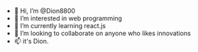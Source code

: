 - 👋 Hi, I’m @Dion8800
- 👀 I’m interested in web programming
- 🌱 I’m currently learning react.js
- 💞️ I’m looking to collaborate on anyone who likes innovations
- 📫 it's Dion.

<!---
Dion8800/Dion8800 is a ✨ special ✨ repository because its `README.md` (this file) appears on your GitHub profile.
You can click the Preview link to take a look at your changes.
--->
